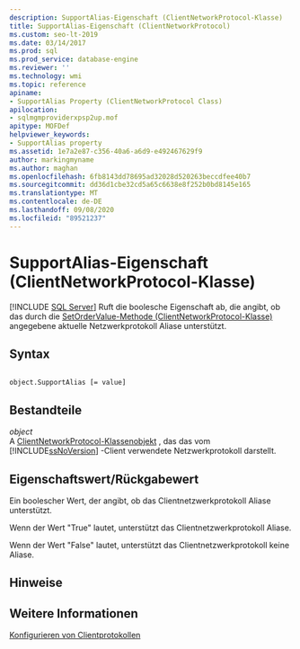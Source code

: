 ```yaml
---
description: SupportAlias-Eigenschaft (ClientNetworkProtocol-Klasse)
title: SupportAlias-Eigenschaft (ClientNetworkProtocol)
ms.custom: seo-lt-2019
ms.date: 03/14/2017
ms.prod: sql
ms.prod_service: database-engine
ms.reviewer: ''
ms.technology: wmi
ms.topic: reference
apiname:
- SupportAlias Property (ClientNetworkProtocol Class)
apilocation:
- sqlmgmproviderxpsp2up.mof
apitype: MOFDef
helpviewer_keywords:
- SupportAlias property
ms.assetid: 1e7a2e87-c356-40a6-a6d9-e492467629f9
author: markingmyname
ms.author: maghan
ms.openlocfilehash: 6fb8143dd78695ad32028d520263beccdfee40b7
ms.sourcegitcommit: dd36d1cbe32cd5a65c6638e8f252b0bd8145e165
ms.translationtype: MT
ms.contentlocale: de-DE
ms.lasthandoff: 09/08/2020
ms.locfileid: "89521237"
---
```

# <a name="supportalias-property-clientnetworkprotocol-class"></a>SupportAlias-Eigenschaft (ClientNetworkProtocol-Klasse)
[!INCLUDE [SQL Server](../../../includes/applies-to-version/sqlserver.md)]
  Ruft die boolesche Eigenschaft ab, die angibt, ob das durch die [SetOrderValue-Methode (ClientNetworkProtocol-Klasse)](../../../relational-databases/wmi-provider-configuration-classes/clientnetworkprotocol-class/setordervalue-method-clientnetworkprotocol-class.md) angegebene aktuelle Netzwerkprotokoll Aliase unterstützt.  
  
## <a name="syntax"></a>Syntax  
  
```  
  
object.SupportAlias [= value]  
```  
  
## <a name="parts"></a>Bestandteile  
 *object*  
 A [ClientNetworkProtocol-Klassenobjekt](../../../relational-databases/wmi-provider-configuration-classes/clientnetworkprotocol-class/clientnetworkprotocol-class.md) , das das vom [!INCLUDE[ssNoVersion](../../../includes/ssnoversion-md.md)] -Client verwendete Netzwerkprotokoll darstellt.  
  
## <a name="property-valuereturn-value"></a>Eigenschaftswert/Rückgabewert  
 Ein boolescher Wert, der angibt, ob das Clientnetzwerkprotokoll Aliase unterstützt.  
  
 Wenn der Wert "True" lautet, unterstützt das Clientnetzwerkprotokoll Aliase.  
  
 Wenn der Wert "False" lautet, unterstützt das Clientnetzwerkprotokoll keine Aliase.  
  
## <a name="remarks"></a>Hinweise  
  
## <a name="see-also"></a>Weitere Informationen  
 [Konfigurieren von Clientprotokollen](https://technet.microsoft.com/library/ms181035.aspx)  
  
  
